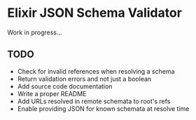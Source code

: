 # Elixir JSON Schema Validator

Work in progress...

## TODO

* Check for invalid references when resolving a schema
* Return validation errors and not just a boolean
* Add source code documentation
* Write a proper README
* Add URLs resolved in remote schemata to root's refs
* Enable providing JSON for known schemata at resolve time
